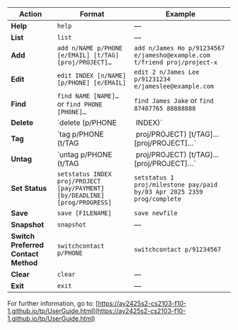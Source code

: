 | **Action**                          | **Format**                                    | **Example**                                                               |
|-------------------------------------|-----------------------------------------------|---------------------------------------------------------------------------|
| **Help**                            | `help`                                        | —                                                                         |
| **List**                            | `list`                                        | —                                                                         |
| **Add**                             | `add n/NAME p/PHONE [e/EMAIL] [t/TAG] [proj/PROJECT]…​` | `add n/James Ho p/91234567 e/jamesho@example.com t/friend proj/project-x` |
| **Edit**                            | `edit INDEX [n/NAME] [p/PHONE] [e/EMAIL]`     | `edit 2 n/James Lee p/91231234 e/jameslee@example.com`                    |
| **Find**                            | `find NAME [NAME]…​` or `find PHONE [PHONE]…​`    | `find James Jake` or `find 87487765 88888888`                             |
| **Delete**                          | `delete (p/PHONE ​| ​ INDEX)`                                                                 | `delete 3` or `delete p/91231234`                                      |
| **Tag**                             | `tag p/PHONE (t/TAG ​| ​  proj/PROJECT) [t/TAG]…​ [proj/PROJECT]…​`                              | `tag p/91234567 t/bestie proj/project-x`                               |
| **Untag**                           | `untag p/PHONE (t/TAG ​| ​ proj/PROJECT) [t/TAG]…​ [proj/PROJECT]…​​`                              | `untag p/91234567 t/bestie proj/project-x`                             |
| **Set Status**                      | `setstatus INDEX proj/PROJECT [pay/PAYMENT] [by/DEADLINE] [prog/PROGRESS]` | `setstatus 1 proj/milestone pay/paid by/03 Apr 2025 2359 prog/complete`   |
| **Save**                            | `save [FILENAME]`                             | `save newfile`                                                            |
| **Snapshot**                        | `snapshot`                                    | —                                                                         |
| **Switch Preferred Contact Method** | `switchcontact p/PHONE`                       | `switchcontact p/91234567`                                                |
| **Clear**                           | `clear`                                       | —                                                                         |
| **Exit**                            | `exit`                                        | —                                                                         |
For further information, go to: [https://ay2425s2-cs2103-f10-1.github.io/tp/UserGuide.html](https://ay2425s2-cs2103-f10-1.github.io/tp/UserGuide.html)
